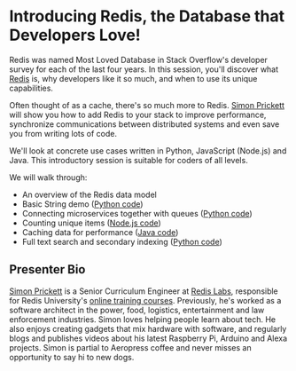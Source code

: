 # Introducing Redis, the Database that Developers Love!

Redis was named Most Loved Database in Stack Overflow's developer survey for each of the last four years. In this session, you'll discover what [Redis](https://redis.io) is, why developers like it so much, and when to use its unique capabilities.

Often thought of as a cache, there's so much more to Redis. [Simon Prickett](https://simonprickett.dev/) will show you how to add Redis to your stack to improve performance, synchronize communications between distributed systems and even save you from writing lots of code.

We'll look at concrete use cases written in Python, JavaScript (Node.js) and Java. This introductory session is suitable for coders of all levels.

We will walk through:

* An overview of the Redis data model
* Basic String demo ([Python code](basics/))
* Connecting microservices together with queues ([Python code](queuing/))
* Counting unique items ([Node.js code](counting_uniques))
* Caching data for performance ([Java code](caching/))
* Full text search and secondary indexing ([Python code](full_text_search_and_secondary_indexing/))

## Presenter Bio

[Simon Prickett](https://simonprickett.dev/) is a Senior Curriculum Engineer at [Redis Labs](https://redislabs.com), responsible for Redis University's [online training courses](https://university.redislabs.com/#courses).  Previously, he's worked as a software architect in the power, food, logistics, entertainment and law enforcement industries.  Simon loves helping people learn about tech.  He also enjoys creating gadgets that mix hardware with software, and regularly blogs and publishes videos about his latest Raspberry Pi, Arduino and Alexa projects.  Simon is partial to Aeropress coffee and never misses an opportunity to say hi to new dogs.
